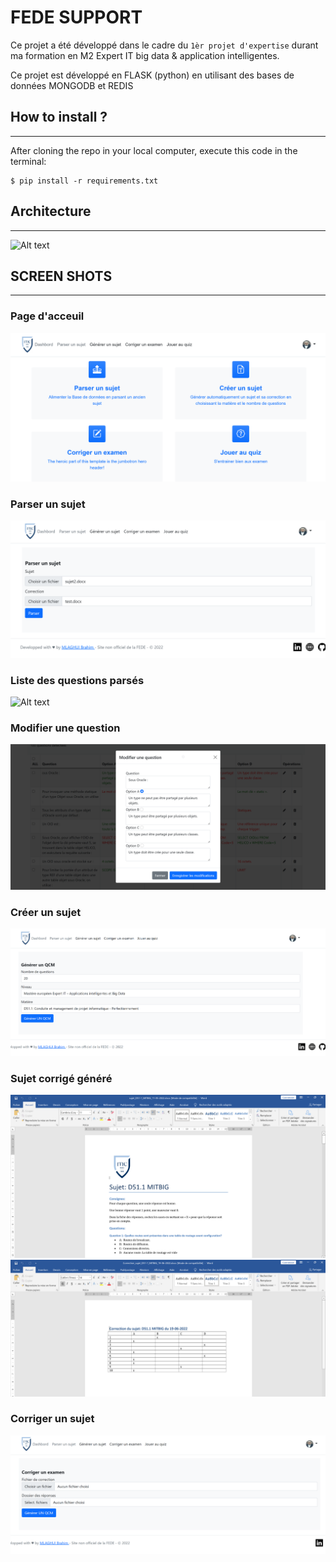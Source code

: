 # FEDE SUPPORT
Ce projet a été développé dans le cadre du `1èr projet d'expertise` durant ma formation en M2 Expert IT big data & application intelligentes.

Ce projet est développé en FLASK (python) en utilisant des bases de données MONGODB et REDIS
## How to install ?
***
After cloning the repo in your local computer, execute this code in the terminal:
```
$ pip install -r requirements.txt
```
## Architecture
***
![Alt text](architecture.PNG?raw=true "Title")

## SCREEN SHOTS
***
### Page d'acceuil
![Alt text](welcome.PNG?raw=true "Title")
### Parser un sujet
![Alt text](parser.PNG?raw=true "Title")
### Liste des questions parsés
![Alt text](questionsList.PNG?raw=true "Title")
### Modifier une question
![Alt text](updateQuestion.PNG?raw=true "Title")
### Créer un sujet
![Alt text](create.PNG?raw=true "Title")
### Sujet corrigé généré
![Alt text](sujet.PNG?raw=true "Title")
![Alt text](correction.PNG?raw=true "Title")
### Corriger un sujet
![Alt text](corriger.PNG?raw=true "Title")

